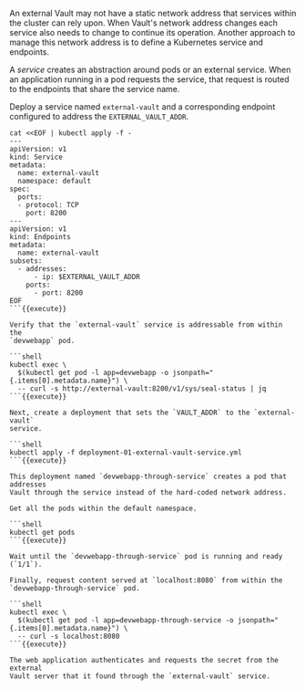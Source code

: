 An external Vault may not have a static network address that services within the
cluster can rely upon. When Vault's network address changes each service also
needs to change to continue its operation. Another approach to manage this
network address is to define a Kubernetes service and endpoints.

A _service_ creates an abstraction around pods or an external service. When an
application running in a pod requests the service, that request is routed to the
endpoints that share the service name.

Deploy a service named `external-vault` and a corresponding endpoint configured
to address the `EXTERNAL_VAULT_ADDR`.

```shell
cat <<EOF | kubectl apply -f -
---
apiVersion: v1
kind: Service
metadata:
  name: external-vault
  namespace: default
spec:
  ports:
  - protocol: TCP
    port: 8200
---
apiVersion: v1
kind: Endpoints
metadata:
  name: external-vault
subsets:
  - addresses:
      - ip: $EXTERNAL_VAULT_ADDR
    ports:
      - port: 8200
EOF
```{{execute}}

Verify that the `external-vault` service is addressable from within the
`devwebapp` pod.

```shell
kubectl exec \
  $(kubectl get pod -l app=devwebapp -o jsonpath="{.items[0].metadata.name}") \
  -- curl -s http://external-vault:8200/v1/sys/seal-status | jq
```{{execute}}

Next, create a deployment that sets the `VAULT_ADDR` to the `external-vault`
service.

```shell
kubectl apply -f deployment-01-external-vault-service.yml
```{{execute}}

This deployment named `devwebapp-through-service` creates a pod that addresses
Vault through the service instead of the hard-coded network address.

Get all the pods within the default namespace.

```shell
kubectl get pods
```{{execute}}

Wait until the `devwebapp-through-service` pod is running and ready (`1/1`).

Finally, request content served at `localhost:8080` from within the
`devwebapp-through-service` pod.

```shell
kubectl exec \
  $(kubectl get pod -l app=devwebapp-through-service -o jsonpath="{.items[0].metadata.name}") \
  -- curl -s localhost:8080
```{{execute}}

The web application authenticates and requests the secret from the external
Vault server that it found through the `external-vault` service.